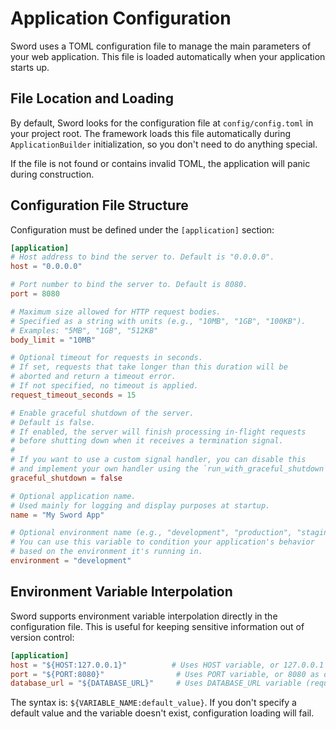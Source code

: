 # Application Configuration

Sword uses a TOML configuration file to manage the main parameters of your web application. This file is loaded automatically when your application starts up.

## File Location and Loading

By default, Sword looks for the configuration file at `config/config.toml` in your project root. The framework loads this file automatically during `ApplicationBuilder` initialization, so you don't need to do anything special.

If the file is not found or contains invalid TOML, the application will panic during construction.

## Configuration File Structure

Configuration must be defined under the `[application]` section:

```toml
[application]
# Host address to bind the server to. Default is "0.0.0.0".
host = "0.0.0.0"

# Port number to bind the server to. Default is 8080.
port = 8080

# Maximum size allowed for HTTP request bodies.
# Specified as a string with units (e.g., "10MB", "1GB", "100KB").
# Examples: "5MB", "1GB", "512KB"
body_limit = "10MB"

# Optional timeout for requests in seconds.
# If set, requests that take longer than this duration will be
# aborted and return a timeout error.
# If not specified, no timeout is applied.
request_timeout_seconds = 15

# Enable graceful shutdown of the server.
# Default is false.
# If enabled, the server will finish processing in-flight requests
# before shutting down when it receives a termination signal.
#
# If you want to use a custom signal handler, you can disable this
# and implement your own handler using the `run_with_graceful_shutdown` method.
graceful_shutdown = false

# Optional application name.
# Used mainly for logging and display purposes at startup.
name = "My Sword App"

# Optional environment name (e.g., "development", "production", "staging").
# You can use this variable to condition your application's behavior
# based on the environment it's running in.
environment = "development"
```

## Environment Variable Interpolation

Sword supports environment variable interpolation directly in the configuration file. This is useful for keeping sensitive information out of version control:

```toml
[application]
host = "${HOST:127.0.0.1}"          # Uses HOST variable, or 127.0.0.1 if not set
port = "${PORT:8080}"                # Uses PORT variable, or 8080 as default
database_url = "${DATABASE_URL}"     # Uses DATABASE_URL variable (required)
```

The syntax is: `${VARIABLE_NAME:default_value}`. If you don't specify a default value and the variable doesn't exist, configuration loading will fail.

